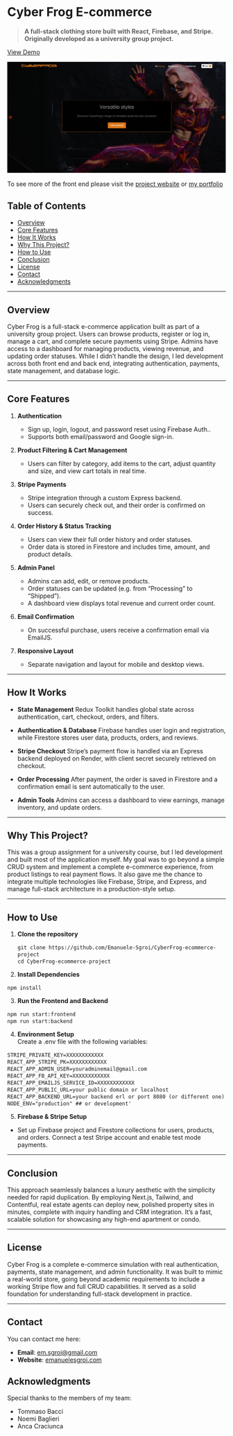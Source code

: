 # Cyber Frog E-commerce

> **A full-stack clothing store built with React, Firebase, and Stripe. Originally developed as a university group project.**

[View Demo](https://emanuele-sgroi.github.io/CyberFrog-ecommerce-project/)

![Banner](./screenshot.png)

To see more of the front end please visit the [project website](https://emanuele-sgroi.github.io/CyberFrog-ecommerce-project/) or [my portfolio](https://www.emanuelesgroi.com/portfolio/cyber-frog-e-commerce)

## Table of Contents

- [Overview](#overview)
- [Core Features](#core-features)
- [How It Works](#how-it-works)
- [Why This Project?](#why-this-project)
- [How to Use](#how-to-use)
- [Conclusion](#conclusion)
- [License](#license)
- [Contact](#contact)
- [Acknowledgments](#acknowledgments)

---

## Overview

Cyber Frog is a full-stack e-commerce application built as part of a university group project. Users can browse products, register or log in, manage a cart, and complete secure payments using Stripe. Admins have access to a dashboard for managing products, viewing revenue, and updating order statuses. While I didn’t handle the design, I led development across both front end and back end, integrating authentication, payments, state management, and database logic.

---

## Core Features

1. **Authentication**

   - Sign up, login, logout, and password reset using Firebase Auth..
   - Supports both email/password and Google sign-in.

2. **Product Filtering & Cart Management**

   - Users can filter by category, add items to the cart, adjust quantity and size, and view cart totals in real time.

3. **Stripe Payments**

   - Stripe integration through a custom Express backend.
   - Users can securely check out, and their order is confirmed on success.

4. **Order History & Status Tracking**

   - Users can view their full order history and order statuses.
   - Order data is stored in Firestore and includes time, amount, and product details.

5. **Admin Panel**

   - Admins can add, edit, or remove products.
   - Order statuses can be updated (e.g. from “Processing” to “Shipped”).
   - A dashboard view displays total revenue and current order count.

6. **Email Confirmation**

   - On successful purchase, users receive a confirmation email via EmailJS.

7. **Responsive Layout**
   - Separate navigation and layout for mobile and desktop views.

---

## How It Works

- **State Management**
  Redux Toolkit handles global state across authentication, cart, checkout, orders, and filters.

- **Authentication & Database**
  Firebase handles user login and registration, while Firestore stores user data, products, orders, and reviews.

- **Stripe Checkout**
  Stripe’s payment flow is handled via an Express backend deployed on Render, with client secret securely retrieved on checkout.

- **Order Processing**
  After payment, the order is saved in Firestore and a confirmation email is sent automatically to the user.

- **Admin Tools**
  Admins can access a dashboard to view earnings, manage inventory, and update orders.

---

## Why This Project?

This was a group assignment for a university course, but I led development and built most of the application myself. My goal was to go beyond a simple CRUD system and implement a complete e-commerce experience, from product listings to real payment flows. It also gave me the chance to integrate multiple technologies like Firebase, Stripe, and Express, and manage full-stack architecture in a production-style setup.

---

## How to Use

1. **Clone the repository**

   ```
   git clone https://github.com/Emanuele-Sgroi/CyberFrog-ecommerce-project
   cd CyberFrog-ecommerce-project
   ```

2. **Install Dependencies**

```
npm install
```

3. **Run the Frontend and Backend**

```
npm run start:frontend
npm run start:backend

```

4. **Environment Setup**  
   Create a .env file with the following variables:

```
STRIPE_PRIVATE_KEY=XXXXXXXXXXXX
REACT_APP_STRIPE_PK=XXXXXXXXXXXX
REACT_APP_ADMIN_USER=youradminemail@gmail.com
REACT_APP_FB_API_KEY=XXXXXXXXXXXX
REACT_APP_EMAILJS_SERVICE_ID=XXXXXXXXXXXX
REACT_APP_PUBLIC_URL=your public domain or localhost
REACT_APP_BACKEND_URL=your backend erl or port 8080 (or different one)
NODE_ENV="production" ## or development'

```

5. **Firebase & Stripe Setup**

- Set up Firebase project and Firestore collections for users, products, and orders. Connect a test Stripe account and enable test mode payments.

---

## Conclusion

This approach seamlessly balances a luxury aesthetic with the simplicity needed for rapid duplication. By employing Next.js, Tailwind, and Contentful, real estate agents can deploy new, polished property sites in minutes, complete with inquiry handling and CRM integration. It’s a fast, scalable solution for showcasing any high-end apartment or condo.

---

## License

Cyber Frog is a complete e-commerce simulation with real authentication, payments, state management, and admin functionality. It was built to mimic a real-world store, going beyond academic requirements to include a working Stripe flow and full CRUD capabilities. It served as a solid foundation for understanding full-stack development in practice.

---

## Contact

You can contact me here:

- **Email**: em.sgroi@gmail.com
- **Website**: [emanuelesgroi.com](https://www.emanuelesgroi.com)

## Acknowledgments

Special thanks to the members of my team:

- Tommaso Bacci
- Noemi Baglieri
- Anca Craciunca
